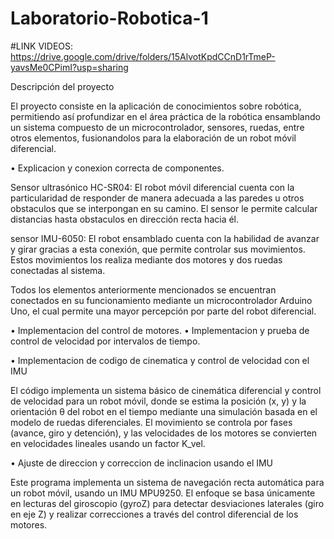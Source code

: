 # Laboratorio-Robotica-1
#LINK VIDEOS: https://drive.google.com/drive/folders/15AlvotKpdCCnD1rTmeP-yavsMe0CPimI?usp=sharing 

Descripción del proyecto

El proyecto consiste en la aplicación de conocimientos sobre robótica, permitiendo así profundizar en el área práctica de la robótica ensamblando un sistema compuesto de un microcontrolador, sensores, ruedas, entre otros elementos, fusionandolos para la elaboración de un robot móvil diferencial.

• Explicacion y conexion correcta de componentes.

Sensor ultrasónico HC-SR04: El robot móvil diferencial cuenta con la particularidad de responder de manera adecuada a las paredes u otros obstaculos que se interpongan en su camino. El sensor le permite calcular distancias hasta obstaculos en dirección recta hacia él.

sensor IMU-6050: El robot ensamblado cuenta con la habilidad de avanzar y girar gracias a esta conexión, que permite controlar sus movimientos. Estos movimientos los realiza mediante dos motores y dos ruedas conectadas al sistema.

Todos los elementos anteriormente mencionados se encuentran conectados en su funcionamiento mediante un microcontrolador Arduino Uno, el cual permite una mayor percepción por parte del robot diferencial.

• Implementacion del control de motores.
• Implementacion y prueba de control de velocidad por intervalos de
tiempo.  

• Implementacion de codigo de cinematica y control de velocidad con el
IMU  		

El código implementa un sistema básico de cinemática diferencial y control de velocidad para un robot móvil, donde se estima la posición (x, y)
y la orientación θ del robot en el tiempo mediante una simulación basada en el modelo de ruedas diferenciales.
El movimiento se controla por fases (avance, giro y detención), y las velocidades de los motores se convierten en velocidades lineales usando un factor K_vel.

• Ajuste de direccion y correccion de inclinacion usando el IMU 

Este programa implementa un sistema de navegación recta automática para un robot móvil, usando un IMU MPU9250.
El enfoque se basa únicamente en lecturas del giroscopio (gyroZ) para detectar desviaciones laterales (giro en eje Z) y
realizar correcciones a través del control diferencial de los motores.
